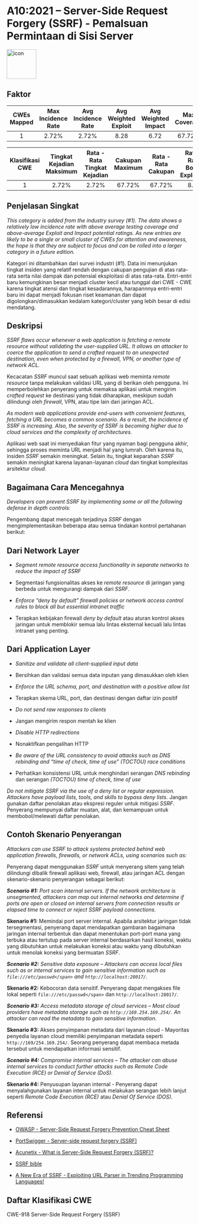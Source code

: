 # A10:2021 – Server-Side Request Forgery (SSRF) - Pemalsuan Permintaan di Sisi Server
<img src="https://raw.githubusercontent.com/OWASP/Top10/master/2021/docs/assets/TOP_10_Icons_Final_SSRF.png" alt="icon" height=80px width=80px align="center">

## Faktor

| CWEs Mapped | Max Incidence Rate | Avg Incidence Rate | Avg Weighted Exploit | Avg Weighted Impact | Max Coverage | Avg Coverage | Total Occurrences | Total CVEs |
|:-------------:|:--------------------:|:--------------------:|:--------------:|:--------------:|:----------------------:|:---------------------:|:-------------------:|:------------:|
| 1           | 2.72%              | 2.72%              | 8.28                 | 6.72                | 67.72%       | 67.72%       | 9,503             | 385        |


| Klasifikasi CWE | Tingkat Kejadian Maksimum | Rata - Rata Tingkat Kejadian  | Cakupan Maximum | Rata - Rata Cakupan | Rata - Rata Bobot Exploitasi | Rata - Rata Bobot Dampak | Total Kejadian | Total CVEs |
|:-------------:|:--------------------:|:--------------------:|:--------------:|:--------------:|:----------------------:|:---------------------:|:-------------------:|:------------:|
| 1           | 2.72%              | 2.72%              | 67.72%       | 67.72%       | 8.28                 | 6.72                | 9,503             | 385        |

## Penjelasan Singkat
_This category is added from the industry survey (#1). The data shows a relatively low incidence rate with above average testing coverage and above-average Exploit and Impact potential ratings. As new entries are likely to be a single or small cluster of CWEs for attention and awareness, the hope is that they are subject to focus and can be rolled into a larger category in a future edition._

Kategori ini ditambahkan dari survei industri (#1). Data ini menunjukan tingkat insiden yang relatif rendah dengan cakupan pengujian di atas rata-rata serta
nilai dampak dan potensial eksploitasi di atas rata-rata. Entri-entri baru kemungkinan besar menjadi cluster kecil atau tunggal dari CWE - CWE karena tingkat atensi dan tingkat kesadarannya, harapannnya entri-entri baru ini dapat menjadi fokusan riset keamanan dan dapat digolongkan/dimasukkan kedalam kategori/cluster yang lebih besar di edisi mendatang.

## Deskripsi

_SSRF flaws occur whenever a web application is fetching a remote resource without validating the user-supplied URL. It allows an attacker to coerce the application to send a crafted request to an unexpected destination, even when protected by a firewall, VPN, or another type of network ACL._

Kecacatan _SSRF_ muncul saat sebuah aplikasi web meminta _remote resource_ tanpa melakukan validasi URL yang di berikan oleh pengguna. Ini memperbolehkan penyerang untuk memaksa aplikasi untuk mengirim _crafted request_ ke destinasi yang tidak diharapkan, meskipun sudah dilindungi oleh _firewall_, VPN, atau tipe lain dari jaringan ACL.

_As modern web applications provide end-users with convenient features, fetching a URL becomes a common scenario. As a result, the incidence of SSRF is increasing. Also, the severity of SSRF is becoming higher due to cloud services and the complexity of architectures._

Aplikasi web saat ini menyediakan fitur yang nyaman bagi pengguna akhir, sehingga proses meminta URL menjadi hal yang lumrah. Oleh karena itu, insiden _SSRF_ semakin meningkat. Selain itu, tingkat keparahan _SSRF_ semakin meningkat karena layanan-layanan _cloud_ dan tingkat komplexitas arsitektur _cloud_.

## Bagaimana Cara Mencegahnya

_Developers can prevent SSRF by implementing some or all the following defense in depth controls:_

Pengembang dapat mencegah terjadinya _SSRF_ dengan mengimplementasikan beberapa atau semua tindakan kontrol pertahanan berikut:

## Dari Network Layer

- _Segment remote resource access functionality in separate networks to reduce the impact of SSRF_
- Segmentasi fungsionalitas akses ke _remote resource_ di jaringan yang berbeda untuk mengurangi dampak dari _SSRF_.

- _Enforce “deny by default” firewall policies or network access control rules to block all but essential intranet traffic_
- Terapkan kebijakan firewall _deny by default_ atau aturan kontrol akses jaringan untuk memblokir semua lalu lintas eksternal kecuali lalu lintas intranet yang penting.

## Dari Application Layer

- _Sanitize and validate all client-supplied input data_
- Bersihkan dan validasi semua data inputan yang dimasukkan oleh klien

- _Enforce the URL schema, port, and destination with a positive allow list_
- Terapkan skema URL, port, dan destinasi dengan daftar izin positif

- _Do not send raw responses to clients_
- Jangan mengirim respon mentah ke klien

- _Disable HTTP redirections_
- Nonaktifkan pengalihan HTTP

- _Be aware of the URL consistency to avoid attacks such as DNS rebinding and “time of check, time of use” (TOCTOU) race conditions_
- Perhatikan konsistensi URL untuk menghindari serangan _DNS rebinding_ dan serangan _(TOCTOU) time of check, time of use_

_Do not mitigate SSRF via the use of a deny list or regular expression.  Attackers have payload lists, tools, and skills to bypass deny lists._
Jangan gunakan daftar penolakan atau ekspresi reguler untuk mitigasi _SSRF_. Penyerang mempunyai daftar muatan, alat, dan kemampuan untuk membobol/melewati daftar penolakan.

## Contoh Skenario Penyerangan

_Attackers can use SSRF to attack systems protected behind web
application firewalls, firewalls, or network ACLs, using scenarios such
as:_

Penyerang dapat menggunakan _SSRF_ untuk menyerang sitem yang telah dilindungi dibalik firewall aplikasi web, firewall,
atau jaringan ACL dengan skenario-skenario penyerangan sebagai berikut:

_**Scenario #1:** Port scan internal servers. If the network architecture
is unsegmented, attackers can map out internal networks and determine if
ports are open or closed on internal servers from connection results or
elapsed time to connect or reject SSRF payload connections._

**Skenario #1:** Memindai port server internal. Apabila arsitektur jaringan tidak tersegmentasi, penyerang dapat mendapatkan gambaran bagaimana jaringan internal terbentuk
dan dapat menentukan port-port mana yang terbuka atau tertutup pada server internal berdasarkan hasil koneksi, waktu yang dibutuhkan untuk melakukan koneksi atau waktu yang dibutuhkan untuk menolak koneksi yang bermuatan _SSRF_.

_**Scenario #2:** Sensitive data exposure – Attackers can access local
files such as or internal services to gain sensitive information such
as `file:///etc/passwd</span>` and `http://localhost:28017/`._

**Skenario #2:** Kebocoran data sensitif. Penyerang dapat mengakses file lokal seperti `file:///etc/passwd</span>` dan `http://localhost:28017/`.

_**Scenario #3:** Access metadata storage of cloud services – Most cloud
providers have metadata storage such as `http://169.254.169.254/`. An
attacker can read the metadata to gain sensitive information._

**Skenario #3:** Akses penyimpanan metadata dari layanan cloud - Mayoritas penyedia layanan cloud memiliki penyimpanan metadata seperti `http://169/254.169.254/`.
Seorang penyerang dapat membaca metada tersebut untuk mendapatkan informasi sensitif.

_**Scenario #4:** Compromise internal services – The attacker can abuse
internal services to conduct further attacks such as Remote Code
Execution (RCE) or Denial of Service (DoS)._

**Skenario #4:** Penyusupan layanan internal - Penyerang dapat menyalahgunakan layanan internal untuk melakukan serangan lebih lanjut
seperti _Remote Code Execution (RCE)_ atau _Denial Of Service (DOS)_.

## Referensi

-   [OWASP - Server-Side Request Forgery Prevention Cheat
    Sheet](https://cheatsheetseries.owasp.org/cheatsheets/Server_Side_Request_Forgery_Prevention_Cheat_Sheet.html)

-   [PortSwigger - Server-side request forgery
    (SSRF)](https://portswigger.net/web-security/ssrf)

-   [Acunetix - What is Server-Side Request Forgery
    (SSRF)?](https://www.acunetix.com/blog/articles/server-side-request-forgery-vulnerability/)

-   [SSRF
    bible](https://cheatsheetseries.owasp.org/assets/Server_Side_Request_Forgery_Prevention_Cheat_Sheet_SSRF_Bible.pdf)

-   [A New Era of SSRF - Exploiting URL Parser in Trending Programming
    Languages!](https://www.blackhat.com/docs/us-17/thursday/us-17-Tsai-A-New-Era-Of-SSRF-Exploiting-URL-Parser-In-Trending-Programming-Languages.pdf)

## Daftar Klasifikasi CWE

CWE-918 Server-Side Request Forgery (SSRF) 
